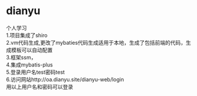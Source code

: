 # dianyu
个人学习<br/>
1.项目集成了shiro<br/>
2.vm代码生成,更改了mybaties代码生成适用于本地，生成了包括前端的代码，生成模板可以自动配置<br/>
3.框架ssm，<br/>
4.集成mybatis-plus<br/>
5.登录用户名test密码test<br/>
6.访问网站http://oa.dianyu.site/dianyu-web/login<br/>用以上用户名和密码可以登录
